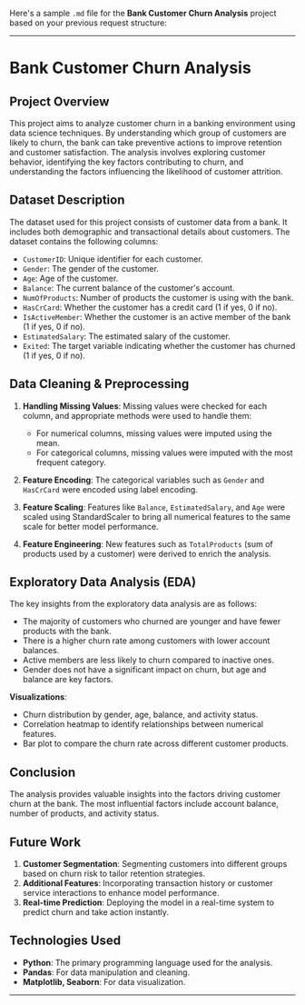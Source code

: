 Here's a sample `.md` file for the **Bank Customer Churn Analysis** project based on your previous request structure:

---

# **Bank Customer Churn Analysis**

## **Project Overview**

This project aims to analyze customer churn in a banking environment using data science techniques. By understanding which group of customers are likely to churn, the bank can take preventive actions to improve retention and customer satisfaction. The analysis involves exploring customer behavior, identifying the key factors contributing to churn, and understanding the factors influencing the likelihood of customer attrition.

## **Dataset Description**

The dataset used for this project consists of customer data from a bank. It includes both demographic and transactional details about customers. The dataset contains the following columns:

- `CustomerID`: Unique identifier for each customer.
- `Gender`: The gender of the customer.
- `Age`: Age of the customer.
- `Balance`: The current balance of the customer's account.
- `NumOfProducts`: Number of products the customer is using with the bank.
- `HasCrCard`: Whether the customer has a credit card (1 if yes, 0 if no).
- `IsActiveMember`: Whether the customer is an active member of the bank (1 if yes, 0 if no).
- `EstimatedSalary`: The estimated salary of the customer.
- `Exited`: The target variable indicating whether the customer has churned (1 if yes, 0 if no).

## **Data Cleaning & Preprocessing**

1. **Handling Missing Values**: Missing values were checked for each column, and appropriate methods were used to handle them:
   - For numerical columns, missing values were imputed using the mean.
   - For categorical columns, missing values were imputed with the most frequent category.
   
2. **Feature Encoding**: The categorical variables such as `Gender` and `HasCrCard` were encoded using label encoding.

3. **Feature Scaling**: Features like `Balance`, `EstimatedSalary`, and `Age` were scaled using StandardScaler to bring all numerical features to the same scale for better model performance.

4. **Feature Engineering**: New features such as `TotalProducts` (sum of products used by a customer) were derived to enrich the analysis.

## **Exploratory Data Analysis (EDA)**

The key insights from the exploratory data analysis are as follows:
- The majority of customers who churned are younger and have fewer products with the bank.
- There is a higher churn rate among customers with lower account balances.
- Active members are less likely to churn compared to inactive ones.
- Gender does not have a significant impact on churn, but age and balance are key factors.

**Visualizations**:
- Churn distribution by gender, age, balance, and activity status.
- Correlation heatmap to identify relationships between numerical features.
- Bar plot to compare the churn rate across different customer products.


## **Conclusion**

The analysis provides valuable insights into the factors driving customer churn at the bank. The most influential factors include account balance, number of products, and activity status.

## **Future Work**

1. **Customer Segmentation**: Segmenting customers into different groups based on churn risk to tailor retention strategies.
2. **Additional Features**: Incorporating transaction history or customer service interactions to enhance model performance.
3. **Real-time Prediction**: Deploying the model in a real-time system to predict churn and take action instantly.

## **Technologies Used**

- **Python**: The primary programming language used for the analysis.
- **Pandas**: For data manipulation and cleaning.
- **Matplotlib, Seaborn**: For data visualization.

---
